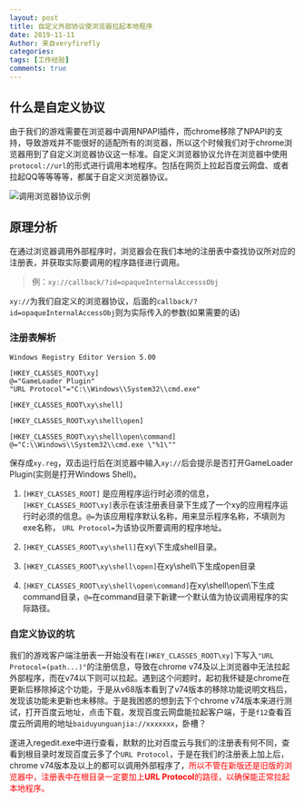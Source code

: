 ```yaml
---
layout: post
title: 自定义外部协议使浏览器拉起本地程序
date: 2019-11-11
Author: 来自veryfirefly
categories: 
tags: [工作经验]
comments: true
---
```


## 什么是自定义协议 ##

由于我们的游戏需要在浏览器中调用NPAPI插件，而chrome移除了NPAPI的支持，导致游戏并不能很好的适配所有的浏览器，所以这个时候我们对于chrome浏览器用到了自定义浏览器协议这一标准。自定义浏览器协议允许在浏览器中使用`protocol://url`的形式进行调用本地程序。包括在网页上拉起百度云网盘、或者拉起QQ等等等等，都属于自定义浏览器协议。

![调用浏览器协议示例](https://veryfirefly.github.io/images/baiduyun_example.png)

## 原理分析 ##

在通过浏览器调用外部程序时，浏览器会在我们本地的注册表中查找协议所对应的注册表，并获取实际要调用的程序路径进行调用。

> 例：`xy://callback/?id=opaqueInternalAccesssObj`

`xy://`为我们自定义的浏览器协议，后面的`callback/?id=opaqueInternalAccessObj`则为实际传入的参数(如果需要的话)

### 注册表解析 ###

	Windows Registry Editor Version 5.00

	[HKEY_CLASSES_ROOT\xy]
	@="GameLoader Plugin"
	"URL Protocol"="C:\\Windows\\System32\\cmd.exe"
	
	[HKEY_CLASSES_ROOT\xy\shell]
	
	[HKEY_CLASSES_ROOT\xy\shell\open]
	
	[HKEY_CLASSES_ROOT\xy\shell\open\command]
	@="C:\\Windows\\System32\\cmd.exe \"%1\""

保存成`xy.reg`，双击运行后在浏览器中输入`xy://`后会提示是否打开GameLoader Plugin(实则是打开Windows Shell)。

1. `[HKEY_CLASSES_ROOT]` 是应用程序运行时必须的信息，`[HKEY_CLASSES_ROOT\xy]`表示在该注册表目录下生成了一个xy的应用程序运行时必须的信息。`@=`为该应用程序默认名称，用来显示程序名称，不填则为exe名称， `URL Protocol=`为该协议所要调用的程序地址。

2. `[HKEY_CLASSES_ROOT\xy\shell]`在xy\下生成shell目录。

3. `[HKEY_CLASSES_ROOT\xy\shell\open]`在xy\shell\下生成open目录

4. `[HKEY_CLASSES_ROOT\xy\shell\open\command]`在xy\shell\open\下生成command目录，`@=`在command目录下新建一个默认值为协议调用程序的实际路径。

### 自定义协议的坑 ###

我们的游戏客户端注册表一开始没有在`[HKEY_CLASSES_ROOT\xy]`下写入`"URL Protocol=(path...)"`的注册信息，导致在chrome v74及以上浏览器中无法拉起外部程序，而在v74以下则可以拉起。遇到这个问题时，起初我怀疑是chrome在更新后移除掉这个功能，于是从v68版本看到了v74版本的移除功能说明文档后，发现该功能未更新也未移除。于是我困惑的想到去下个chrome v74版本来进行测试，打开百度云地址，点击下载，发现百度云网盘能拉起客户端，于是`f12`查看百度云所调用的地址`baiduyunguanjia://xxxxxxx`，卧槽？

遂进入regedit.exe中进行查看，默默的比对百度云与我们的注册表有何不同，查看到根目录时发现百度云多了个`URL Protocol`，于是在我们的注册表上加上后，chrome v74版本及以上的都可以调用外部程序了，<span style="color:red">所以不管在新版还是旧版的浏览器中，注册表中在根目录一定要加上<strong>URL Protocol</strong>的路径，以确保能正常拉起本地程序。</span>